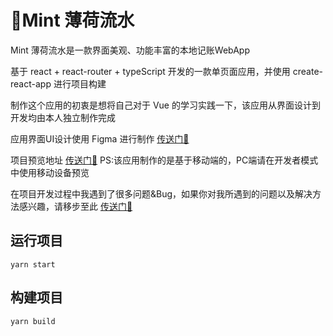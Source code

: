 # 🌿Mint 薄荷流水

Mint 薄荷流水是一款界面美观、功能丰富的本地记账WebApp

基于 react + react-router + typeScript 开发的一款单页面应用，并使用 create-react-app 进行项目构建

制作这个应用的初衷是想将自己对于 Vue 的学习实践一下，该应用从界面设计到开发均由本人独立制作完成

应用界面UI设计使用 Figma 进行制作 [传送门🚀](https://www.figma.com/file/0Sq4AXAqFWDlxJUYmK44XN/Mint)

项目预览地址 [传送门🚀](https://alierq.github.io/Mint-react-pages/)  PS:该应用制作的是基于移动端的，PC端请在开发者模式中使用移动设备预览

在项目开发过程中我遇到了很多问题&Bug，如果你对我所遇到的问题以及解决方法感兴趣，请移步至此 [传送门🚀]()

## 运行项目

```
yarn start
```

## 构建项目

```
yarn build
```
